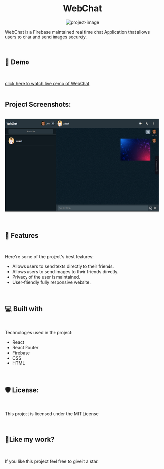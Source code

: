 <h1 align="center" id="title">WebChat</h1>

<p align="center"><img src="https://socialify.git.ci/Akash-1627/WebChat/image?description=1&amp;descriptionEditable=A%20Real%20Time%20Chat%20Application&amp;language=1&amp;name=1&amp;owner=1&amp;pattern=Brick%20Wall&amp;theme=Dark" alt="project-image"></p>

<p id="description">WebChat is a Firebase maintained real time chat Application that allows users to chat and send images securely.</p><br>

<h2>🚀 Demo</h2><br>

[click here to watch live demo of WebChat]( https://akash-1627.github.io/WebChat/)
<br><br>
<h2>Project Screenshots:</h2><br>

<img src="https://raw.githubusercontent.com/Akash-1627/WebChat/main/src/Images/home.png" alt="project-screenshot" width="500" height="300/">
<br><br><br>
  
  
<h2>🧐 Features</h2><br>

Here're some of the project's best features:

*   Allows users to send texts directly to their friends.<br>
*   Allows users to send images to their friends directly.<br>
*   Privacy of the user is maintained.<br>
*   User-friendly fully responsive website.
<br><br><br>
  
  
<h2>💻 Built with</h2><br>

Technologies used in the project:

*   React
*   React Router
*   Firebase
*   CSS
*   HTML
<br><br><br>
<h2>🛡️ License:</h2><br>

This project is licensed under the MIT License
<br><br><br>
<h2>💖Like my work?</h2><br>

If you like this project feel free to give it a star.
